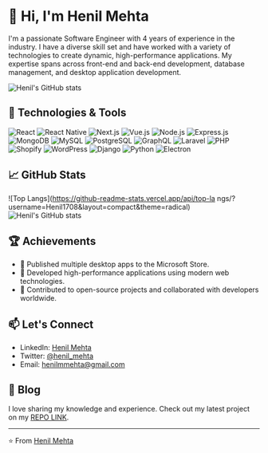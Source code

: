 # 👋 Hi, I'm Henil Mehta

I'm a passionate Software Engineer with 4 years of experience in the industry. I have a diverse skill set and have worked with a variety of technologies to create dynamic, high-performance applications. My expertise spans across front-end and back-end development, database management, and desktop application development.

![Henil's GitHub stats](https://github-readme-stats.vercel.app/api?username=Henil1708&show_icons=true&theme=radical)

## 🚀 Technologies & Tools

![React](https://img.shields.io/badge/React-20232A?style=for-the-badge&logo=react&logoColor=61DAFB)
![React Native](https://img.shields.io/badge/React_Native-20232A?style=for-the-badge&logo=react&logoColor=61DAFB)
![Next.js](https://img.shields.io/badge/Next.js-000000?style=for-the-badge&logo=nextdotjs&logoColor=white)
![Vue.js](https://img.shields.io/badge/Vue.js-35495E?style=for-the-badge&logo=vuedotjs&logoColor=4FC08D)
![Node.js](https://img.shields.io/badge/Node.js-339933?style=for-the-badge&logo=nodedotjs&logoColor=white)
![Express.js](https://img.shields.io/badge/Express.js-000000?style=for-the-badge&logo=express&logoColor=white)
![MongoDB](https://img.shields.io/badge/MongoDB-4EA94B?style=for-the-badge&logo=mongodb&logoColor=white)
![MySQL](https://img.shields.io/badge/MySQL-4479A1?style=for-the-badge&logo=mysql&logoColor=white)
![PostgreSQL](https://img.shields.io/badge/PostgreSQL-316192?style=for-the-badge&logo=postgresql&logoColor=white)
![GraphQL](https://img.shields.io/badge/GraphQL-E10098?style=for-the-badge&logo=graphql&logoColor=white)
![Laravel](https://img.shields.io/badge/Laravel-FF2D20?style=for-the-badge&logo=laravel&logoColor=white)
![PHP](https://img.shields.io/badge/PHP-777BB4?style=for-the-badge&logo=php&logoColor=white)
![Shopify](https://img.shields.io/badge/Shopify-7AB55C?style=for-the-badge&logo=shopify&logoColor=white)
![WordPress](https://img.shields.io/badge/WordPress-21759B?style=for-the-badge&logo=wordpress&logoColor=white)
![Django](https://img.shields.io/badge/Django-092E20?style=for-the-badge&logo=django&logoColor=white)
![Python](https://img.shields.io/badge/Python-3776AB?style=for-the-badge&logo=python&logoColor=white)
![Electron](https://img.shields.io/badge/Electron-2C2E3B?style=for-the-badge&logo=electron&logoColor=9FEAF9)

## 📈 GitHub Stats

![Top Langs](https://github-readme-stats.vercel.app/api/top-la ngs/?username=Henil1708&layout=compact&theme=radical)
![Henil's GitHub stats](https://github-readme-streak-stats.herokuapp.com/?user=Henil1708&theme=radical)

## 🏆 Achievements

- 🏅 Published multiple desktop apps to the Microsoft Store.
- 🏅 Developed high-performance applications using modern web technologies.
- 🏅 Contributed to open-source projects and collaborated with developers worldwide.

## 📫 Let's Connect

- LinkedIn: [Henil Mehta](https://www.linkedin.com/in/henil-mehta/)
- Twitter: [@henil_mehta](https://twitter.com/Mehta11Henil)
- Email: [henilmmehta@gmail.com](mailto:henilmmehta@gmail.com)

## 📝 Blog

I love sharing my knowledge and experience. Check out my latest project on my [REPO LINK](https://github.com/Henil1708/password-generator-app-rn).

---

⭐️ From [Henil Mehta](https://github.com/Henil1708)
